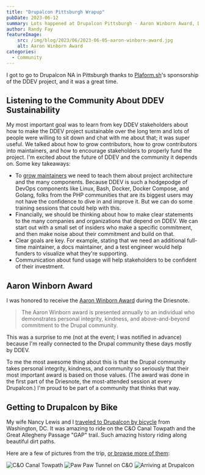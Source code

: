```yaml
---
title: "Drupalcon Pittsburgh Wrapup"
pubDate: 2023-06-12
summary: Lots happened at Drupalcon Pittsburgh - Aaron Winborn Award, DDEV sustainability, getting there by bike
author: Randy Fay
featureImage:
    src: /img/blog/2023/06/2023-06-05-aaron-winborn-award.jpg
    alt: Aaron Winborn Award
categories:
  - Community
---
```


I got to go to Drupalcon NA in Pittsburgh thanks to [Plaform.sh](https://platform.sh)'s sponsorship of the DDEV project, and it was a great time.

## Listening to the Community About DDEV Sustainability

My most important goal was to learn from key DDEV stakeholders about how to make the DDEV project sustainable over the long term and lots of people were willing to sit down and chat with me about that; it was super useful. We talked about how to grow contributors, how to grow contributors into maintainers, and how to encourage stakeholders to properly fund the project. I'm excited about the future of DDEV and the community it depends on. Some key takeaways:

* To [grow maintainers](recruiting-maintainers.md) we need to teach them about project architecture and the many components. Because DDEV is such a hodgepodge of DevOps components like Linux, Bash, Docker, Docker Compose, and Golang, folks from the PHP communities that are its biggest users may not have the confidence to dive in and improve it. But we can do some training sessions that could help with this.
* Financially, we should be thinking about how to make clear statements to the many companies and organizations that depend on DDEV. We can start out with a small set of insiders who make a specific commitment, and then make noise about their commitment and build on that.
* Clear goals are key. For example, stating that we need an additional full-time maintainer, a docs maintainer, and a test engineer would help funders to visualize what they're supporting.
* Communication about fund usage will help stakeholders to be confident of their investment.

## Aaron Winborn Award

I was honored to receive the [Aaron Winborn Award](https://www.drupal.org/community/cwg/aaron-winborn-award) during the Driesnote.

> The Aaron Winborn award is presented annually to an individual who demonstrates personal integrity, kindness, and above-and-beyond commitment to the Drupal community.

This was a surprise to me (not at the event; I was notified in advance) because I'm really connected to the Drupal community these days mostly by DDEV.

To me the most awesome thing about this is that the Drupal community takes personal integrity, kindness, and community so seriously that their most important award is based on those values. (The award was done in the first part of the Driesnote, the most-attended session at every Drupalcon.) I'm proud to be part of a community that thinks that way. 

## Getting to Drupalcon by Bike

My wife Nancy Lewis and I [traveled to Drupalcon by bicycle](https://www.thedroptimes.com/31933/cycling-drupalers) from Washington, DC. It was amazing to ride on the C&O Canal Towpath and the Great Allegheny Passage "GAP" trail. Such amazing history riding along beautiful dirt paths. 

Here are a few of pictures from the trip, [or browse more of them](https://photos.app.goo.gl/9o5Pv8oDL6NJnQEaA):

![C&O Canal Towpath](/img/blog/2023/06/c-and-o-canal.jpg)
![Paw Paw Tunnel on C&O](/img/blog/2023/06/paw-paw-tunnel.jpg)
![Arriving at Drupalcon](/img/blog/2023/06/arriving-at-conference.jpg)


